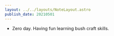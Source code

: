 ```yaml
---
layout: ../../layouts/NoteLayout.astro
publish_date: 20210501
---
```


- Zero day. Having fun learning bush craft skills.

